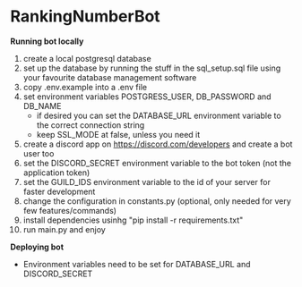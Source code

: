 # RankingNumberBot

**Running bot locally**
1. create a local postgresql database
2. set up the database by running the stuff in the sql_setup.sql file using your favourite database management software
3. copy .env.example into a .env file
4. set environment variables POSTGRESS_USER, DB_PASSWORD and DB_NAME
   - if desired you can set the DATABASE_URL environment variable to the correct connection string
   - keep SSL_MODE at false, unless you need it
5. create a discord app on https://discord.com/developers and create a bot user too
6. set the DISCORD_SECRET environment variable to the bot token (not the application token)
7. set the GUILD_IDS environment variable to the id of your server for faster development
8. change the configuration in constants.py (optional, only needed for very few features/commands)
9. install dependencies usinhg "pip install -r requirements.txt"
10. run main.py and enjoy

**Deploying bot**
   - Environment variables need to be set for DATABASE_URL and DISCORD_SECRET 
